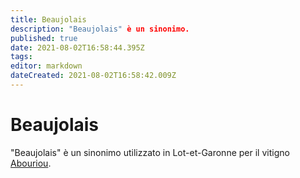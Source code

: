 ```yaml
---
title: Beaujolais
description: "Beaujolais" è un sinonimo.
published: true
date: 2021-08-02T16:58:44.395Z
tags: 
editor: markdown
dateCreated: 2021-08-02T16:58:42.009Z
---
```


# Beaujolais
"Beaujolais" è un sinonimo utilizzato in Lot-et-Garonne per il vitigno [Abouriou](/vitigni/Francia/bacca-nera/abouriou).